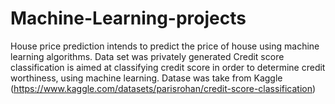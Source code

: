 # Machine-Learning-projects
House price prediction intends to predict the price of house using machine learning algorithms. Data set was privately generated
Credit score classification is aimed at classifying credit score in order to determine credit worthiness, using machine learning. Datase was take from Kaggle (https://www.kaggle.com/datasets/parisrohan/credit-score-classification)
